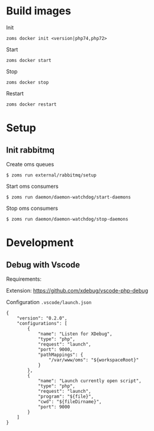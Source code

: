 # Build images

Init
```
zoms docker init <version|php74,php72>
```

Start
```
zoms docker start
```

Stop
```
zoms docker stop
```

Restart
```
zoms docker restart
```

# Setup

## Init rabbitmq

Create oms queues
```
$ zoms run external/rabbitmq/setup
```

Start oms consumers
```
$ zoms run daemon/daemon-watchdog/start-daemons
```

Stop oms consumers
```
$ zoms run daemon/daemon-watchdog/stop-daemons
```

# Development

## Debug with Vscode 

Requirements:

Extension: https://github.com/xdebug/vscode-php-debug

Configuration `.vscode/launch.json`

```
{
    "version": "0.2.0",
    "configurations": [
        {
            "name": "Listen for XDebug",
            "type": "php",
            "request": "launch",
            "port": 9000,
            "pathMappings": {
                "/var/www/oms": "${workspaceRoot}"
            }
        },
        {
            "name": "Launch currently open script",
            "type": "php",
            "request": "launch",
            "program": "${file}",
            "cwd": "${fileDirname}",
            "port": 9000
        }
    ]
}
```
